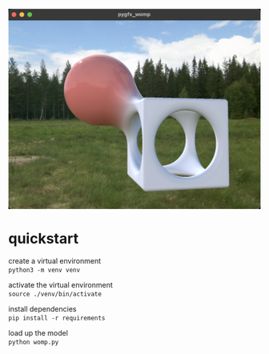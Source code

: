![Screenshot of model](womp.png)  
# quickstart
create a virtual environment  
`python3 -m venv venv`  

activate the virtual environment  
`source ./venv/bin/activate`  

install dependencies  
`pip install -r requirements`  

load up the model  
`python womp.py`  